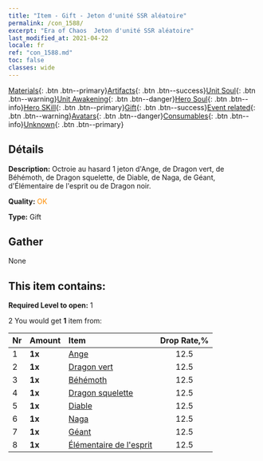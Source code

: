 ```yaml
---
title: "Item - Gift - Jeton d'unité SSR aléatoire"
permalink: /con_1588/
excerpt: "Era of Chaos  Jeton d'unité SSR aléatoire"
last_modified_at: 2021-04-22
locale: fr
ref: "con_1588.md"
toc: false
classes: wide
---
```

 [Materials](/ItemsFR/){: .btn .btn--primary}[Artifacts](/ItemsFR/Artifacts/){: .btn .btn--success}[Unit Soul](/ItemsFR/UnitSoul/){: .btn .btn--warning}[Unit Awakening](/ItemsFR/UnitAwakening/){: .btn .btn--danger}[Hero Soul](/ItemsFR/HeroSoul/){: .btn .btn--info}[Hero SKill](/ItemsFR/HeroSkill/){: .btn .btn--primary}[Gift](/ItemsFR/Gift/){: .btn .btn--success}[Event related](/ItemsFR/Events/){: .btn .btn--warning}[Avatars](/ItemsFR/Avatars/){: .btn .btn--danger}[Consumables](/ItemsFR/Consumables/){: .btn .btn--info}[Unknown](/ItemsFR/Unknown/){: .btn .btn--primary}

## Détails
 **Description:** Octroie au hasard 1 jeton d'Ange, de Dragon vert, de Béhémoth, de Dragon squelette, de Diable, de Naga, de Géant, d'Élémentaire de l'esprit ou de Dragon noir.

 **Quality:** <span style="color: #FF8C00">OK</span>

 **Type:** Gift

## Gather

  None

## This item contains:

 **Required Level to open:** 1

 2 You would get **1** item  from:

  | Nr | Amount |     Item    | Drop Rate,% |
  |:---|:-------|:------------|:---------:|
  | 1 |  **1x** | [Ange](/fr/Items/unt_196/) | 12.5 | 
  | 2 |  **1x** | [Dragon vert](/fr/Items/unt_205/) | 12.5 | 
  | 3 |  **1x** | [Béhémoth](/fr/Items/unt_223/) | 12.5 | 
  | 4 |  **1x** | [Dragon squelette](/fr/Items/unt_214/) | 12.5 | 
  | 5 |  **1x** | [Diable](/fr/Items/unt_232/) | 12.5 | 
  | 6 |  **1x** | [Naga](/fr/Items/unt_240/) | 12.5 | 
  | 7 |  **1x** | [Géant ](/fr/Items/unt_241/) | 12.5 | 
  | 8 |  **1x** | [Élémentaire de l'esprit](/fr/Items/unt_267/) | 12.5 | 
